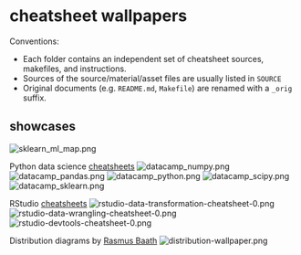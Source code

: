 # cheatsheet wallpapers

Conventions:

- Each folder contains an independent set of cheatsheet sources, makefiles, and instructions.
- Sources of the source/material/asset files are usually listed in `SOURCE`
- Original documents (e.g. `README.md`, `Makefile`) are renamed with a `_orig` suffix.

## showcases

![sklearn_ml_map.png](examples/sklearn_ml_map.png)

Python data science [cheatsheets](https://www.datacamp.com/community/tutorials/python-data-science-cheat-sheet-basics)
![datacamp_numpy.png](examples/datacamp_numpy.png)
![datacamp_pandas.png](examples/datacamp_pandas.png)
![datacamp_python.png](examples/datacamp_python.png)
![datacamp_scipy.png](examples/datacamp_scipy.png)
![datacamp_sklearn.png](examples/datacamp_sklearn.png)

RStudio [cheatsheets](https://github.com/rstudio/cheatsheets)
![rstudio-data-transformation-cheatsheet-0.png](examples/rstudio-data-transformation-cheatsheet-0.png)
![rstudio-data-wrangling-cheatsheet-0.png](examples/rstudio-data-wrangling-cheatsheet-0.png)
![rstudio-devtools-cheatsheet-0.png](examples/rstudio-devtools-cheatsheet-0.png)

Distribution diagrams by [Rasmus Baath](https://github.com/rasmusab/distribution_diagrams)
![distribution-wallpaper.png](examples/distribution-wallpaper.png)
